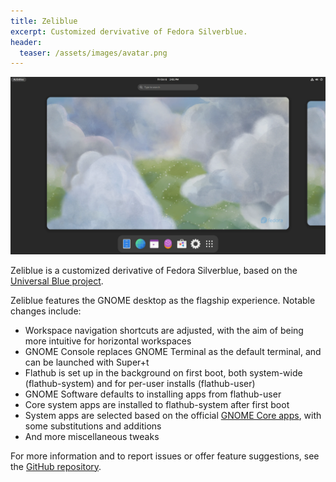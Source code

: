 ```yaml
---
title: Zeliblue
excerpt: Customized dervivative of Fedora Silverblue.
header:
  teaser: /assets/images/avatar.png
---
```

![Zeliblue Desktop](https://raw.githubusercontent.com/zelikos/zeliblue/live/repo_content/desktop1.webp?raw=true)

Zeliblue is a customized derivative of Fedora Silverblue, based on the [Universal Blue project](https://universal-blue.org/).

Zeliblue features the GNOME desktop as the flagship experience. Notable changes include:

- Workspace navigation shortcuts are adjusted, with the aim of being more intuitive for horizontal workspaces
- GNOME Console replaces GNOME Terminal as the default terminal, and can be launched with Super+t
- Flathub is set up in the background on first boot, both system-wide (flathub-system) and for per-user installs (flathub-user)
- GNOME Software defaults to installing apps from flathub-user
- Core system apps are installed to flathub-system after first boot
- System apps are selected based on the official [GNOME Core apps](https://apps.gnome.org/), with some substitutions and additions
- And more miscellaneous tweaks

For more information and to report issues or offer feature suggestions, see the [GitHub repository](https://github.com/zelikos/zeliblue).
